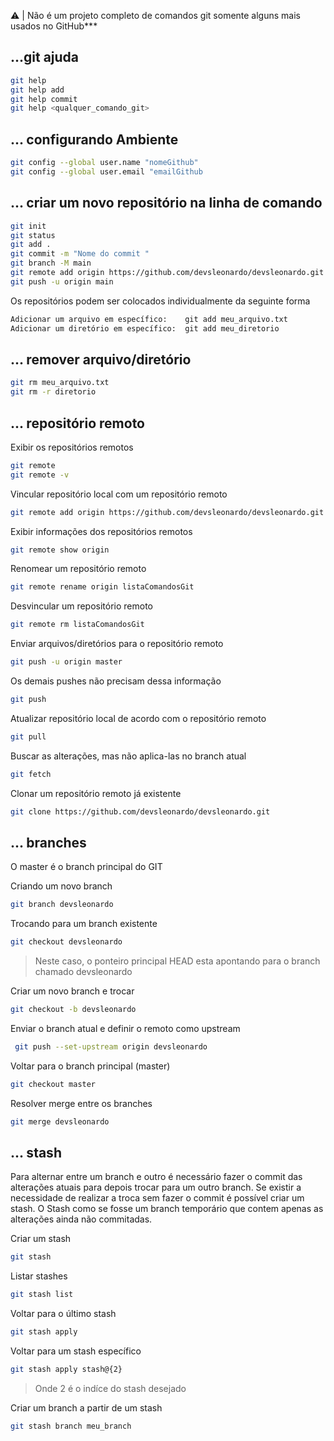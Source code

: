 ⚠ | Não é um projeto completo de comandos git somente alguns mais usados no GitHub***

## ...git ajuda

```bash
git help
git help add
git help commit
git help <qualquer_comando_git> 
```

## ... configurando Ambiente
 ```bash
git config --global user.name "nomeGithub"
git config --global user.email "emailGithub
```

## ... criar um novo repositório na linha de comando

```bash
git init
git status
git add .
git commit -m "Nome do commit "
git branch -M main
git remote add origin https://github.com/devsleonardo/devsleonardo.git
git push -u origin main
```
Os repositórios podem ser colocados individualmente da seguinte forma

```bash
Adicionar um arquivo em específico:    git add meu_arquivo.txt
Adicionar um diretório em específico:  git add meu_diretorio
```

## ... remover arquivo/diretório

```bash
git rm meu_arquivo.txt
git rm -r diretorio
```

## ... repositório remoto

Exibir os repositórios remotos
```bash
git remote
git remote -v
```
Vincular repositório local com um repositório remoto
```bash
git remote add origin https://github.com/devsleonardo/devsleonardo.git
```
Exibir informações dos repositórios remotos
```bash
git remote show origin
```

Renomear um repositório remoto
```bash
git remote rename origin listaComandosGit
```

Desvincular um repositório remoto
```bash
git remote rm listaComandosGit
```

Enviar arquivos/diretórios para o repositório remoto
```bash
git push -u origin master
```

Os demais pushes não precisam dessa informação
```bash
git push
```

Atualizar repositório local de acordo com o repositório remoto
```bash
git pull
```

Buscar as alterações, mas não aplica-las no branch atual
```bash
git fetch
```

Clonar um repositório remoto já existente
```bash
git clone https://github.com/devsleonardo/devsleonardo.git
```


## ... branches
O master é o branch principal do GIT

Criando um novo branch
```bash
git branch devsleonardo
```

Trocando para um branch existente
```bash
git checkout devsleonardo
```

>Neste caso, o ponteiro principal HEAD esta apontando para o branch chamado devsleonardo

Criar um novo branch e trocar
```bash
git checkout -b devsleonardo
```

Enviar o branch atual e definir o remoto como upstream
```bash
 git push --set-upstream origin devsleonardo
```


Voltar para o branch principal (master)
```bash
git checkout master
```


Resolver merge entre os branches
```bash
git merge devsleonardo
```

## ... stash

Para alternar entre um branch e outro é necessário fazer o commit das alterações atuais para depois trocar para um outro branch. Se existir a necessidade de realizar a troca sem fazer o commit é possível criar um stash. O Stash como se fosse um branch temporário que contem apenas as alterações ainda não commitadas.

Criar um stash
```bash
git stash
```


Listar stashes
```bash
git stash list
```


Voltar para o último stash
```bash
git stash apply
```


Voltar para um stash específico
```bash
git stash apply stash@{2}
```
>Onde 2 é o indíce do stash desejado


Criar um branch a partir de um stash
```bash
git stash branch meu_branch
```
